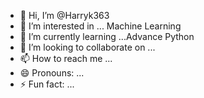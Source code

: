 - 👋 Hi, I’m @Harryk363
- 👀 I’m interested in ... Machine Learning
- 🌱 I’m currently learning ...Advance Python
- 💞️ I’m looking to collaborate on ...
- 📫 How to reach me ...
- 😄 Pronouns: ...
- ⚡ Fun fact: ...

<!---
Harryk363/Harryk363 is a ✨ special ✨ repository because its `README.md` (this file) appears on your GitHub profile.
You can click the Preview link to take a look at your changes.
--->
